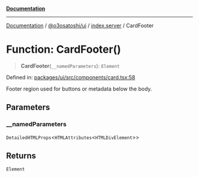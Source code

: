 [**Documentation**](../../../../README.md)

***

[Documentation](../../../../README.md) / [@o3osatoshi/ui](../../README.md) / [index.server](../README.md) / CardFooter

# Function: CardFooter()

> **CardFooter**(`__namedParameters`): `Element`

Defined in: [packages/ui/src/components/card.tsx:58](https://github.com/o3osatoshi/experiment/blob/04dfa58df6e48824a200a24d77afef7ce464e1ae/packages/ui/src/components/card.tsx#L58)

Footer region used for buttons or metadata below the body.

## Parameters

### \_\_namedParameters

`DetailedHTMLProps`\<`HTMLAttributes`\<`HTMLDivElement`\>\>

## Returns

`Element`
